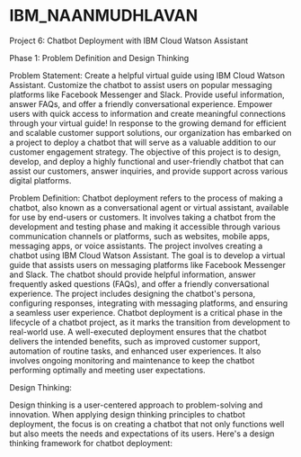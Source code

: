 # IBM_NAANMUDHLAVAN
Project 6: Chatbot Deployment with IBM Cloud Watson Assistant

Phase 1: Problem Definition and Design Thinking

Problem Statement: 
Create a helpful virtual guide using IBM Cloud Watson Assistant. Customize the chatbot to assist users on popular messaging platforms like Facebook Messenger and Slack. Provide useful information, answer FAQs, and offer a friendly conversational experience. Empower users with quick access to information and create meaningful connections through your virtual guide!
In response to the growing demand for efficient and scalable customer support solutions, our organization has embarked on a project to deploy a chatbot that will serve as a valuable addition to our customer engagement strategy. The objective of this project is to design, develop, and deploy a highly functional and user-friendly chatbot that can assist our customers, answer inquiries, and provide support across various digital platforms.

Problem Definition:
Chatbot deployment refers to the process of making a chatbot, also known as a conversational agent or virtual assistant, available for use by end-users or customers. It involves taking a chatbot from the development and testing phase and making it accessible through various communication channels or platforms, such as websites, mobile apps, messaging apps, or voice assistants.
 The project involves creating a chatbot using IBM Cloud Watson Assistant. The goal is to develop a virtual guide that assists users on messaging platforms like Facebook Messenger and Slack. The chatbot should provide helpful information, answer frequently asked questions (FAQs), and offer a friendly conversational experience. The project includes designing the chatbot's persona, configuring responses, integrating with messaging platforms, and ensuring a seamless user experience.
Chatbot deployment is a critical phase in the lifecycle of a chatbot project, as it marks the transition from development to real-world use. A well-executed deployment ensures that the chatbot delivers the intended benefits, such as improved customer support, automation of routine tasks, and enhanced user experiences. It also involves ongoing monitoring and maintenance to keep the chatbot performing optimally and meeting user expectations.

Design Thinking: 

Design thinking is a user-centered approach to problem-solving and innovation. When applying design thinking principles to chatbot deployment, the focus is on creating a chatbot that not only functions well but also meets the needs and expectations of its users. Here's a design thinking framework for chatbot deployment:

